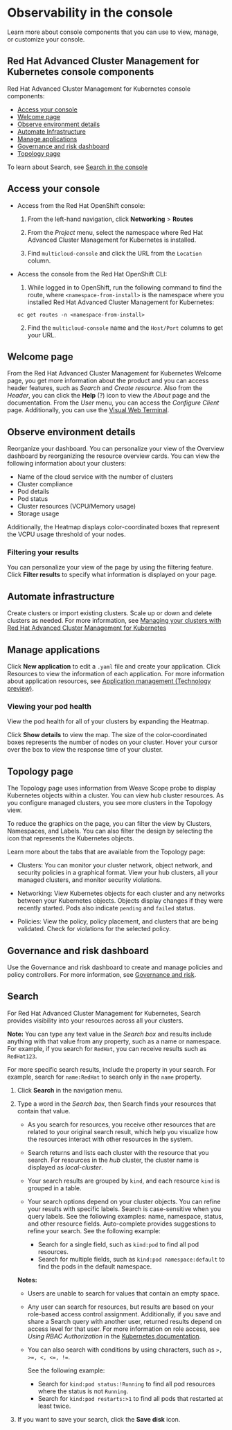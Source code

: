 # Observability in the console 

Learn more about console components that you can use to view, manage, or customize your console. 

## Red Hat Advanced Cluster Management for Kubernetes console components

Red Hat Advanced Cluster Management for Kubernetes console components:

- [Access your console](#access-your-console)
- [Welcome page](#welcome-page) 
- [Observe environment details](#observe-environment-details)
- [Automate Infrastructure](#automate-infrastructure)
- [Manage applications](#manage-applications)
- [Governance and risk dashboard](#governance-and-risk-dashboard)
- [Topology page](#topology-page)

To learn about Search, see [Search in the console](search.md)

## Access your console

- Access from the Red Hat OpenShift console:

  1. From the left-hand navigation, click **Networking** > **Routes**

  2. From the _Project_ menu, select the namespace where Red Hat Advanced Cluster Management for Kubernetes is installed.

  3. Find `multicloud-console` and click the URL from the `Location` column.

- Access the console from the Red Hat OpenShift CLI:

  1. While logged in to OpenShift, run the following command to find the route, where `<namespace-from-install>` is the namespace where you installed Red Hat Advanced Cluster Management for Kubernetes:

  ```
  oc get routes -n <namespace-from-install>
  ```
  2. Find the `multicloud-console` name and the `Host/Port` columns to get your URL.

## Welcome page

From the Red Hat Advanced Cluster Management for Kubernetes Welcome page, you get more information about the product and you can access header features, such as _Search_ and _Create resource_. Also from the _Header_, you can click the **Help** (?) icon to view the _About_ page and the documentation. From the _User_ menu, you can access the _Configure Client_ page. Additionally, you can use the [Visual Web Terminal](vwt_search.md). 

## Observe environment details

Reorganize your dashboard. You can personalize your view of the Overview dashboard by reorganizing the resource overview cards. You can view the following information about your clusters:  

* Name of the cloud service with the number of clusters
* Cluster compliance
* Pod details
* Pod status
* Cluster resources (VCPU/Memory usage)
* Storage usage

Additionally, the Heatmap displays color-coordinated boxes that represent the VCPU usage threshold of your nodes. 

### Filtering your results

You can personalize your view of the page by using the filtering feature. Click **Filter results** to specify what information is displayed on your page.

## Automate infrastructure

Create clusters or import existing clusters. Scale up or down and delete clusters as needed. For more information, see [Managing your clusters with Red Hat Advanced Cluster Management for Kubernetes](../manage_cluster/intro.md)

## Manage applications

Click **New application** to edit a `.yaml` file and create your application. Click Resources to view the information of each application. For more information about application resources, see [Application management (Technology preview)](../manage_applications/app_management_overview.md).

### Viewing your pod health 

View the pod health for all of your clusters by expanding the Heatmap.

Click **Show details** to view the map. The size of the color-coordinated boxes represents the number of nodes on your cluster. Hover your cursor over the box to view the response time of your cluster. 

## Topology page 

The Topology page uses information from Weave Scope probe to display Kubernetes objects within a cluster. You can view hub cluster resources. As you configure managed clusters, you see more clusters in the Topology view. 

To reduce the graphics on the page, you can filter the view by Clusters, Namespaces, and Labels. You can also filter the design by selecting the icon that represents the Kubernetes objects.

Learn more about the tabs that are available from the Topology page:

  - Clusters: You can monitor your cluster network, object network, and security policies in a graphical format. View your hub clusters, all your managed clusters, and monitor security violations.

  - Networking: View Kubernetes objects for each cluster and any networks between your Kubernetes objects. Objects display changes if they were recently started. Pods also indicate `pending` and `failed` status.

  - Policies: View the policy, policy placement, and clusters that are being validated. Check for violations for the selected policy.

## Governance and risk dashboard

Use the Governance and risk dashboard to create and manage policies and policy controllers. For more information, see [Governance and risk](../security/compliance_intro.md).

## Search 

For Red Hat Advanced Cluster Management for Kubernetes, Search provides visibility into your resources across all your clusters.

**Note:** You can type any text value in the _Search box_ and results include anything with that value from any property, such as a name or namespace. For example, if you search for `RedHat`, you can receive results such as `RedHat123`. 

For more specific search results, include the property in your search. For example, search for `name:RedHat` to search only in the `name` property.

1. Click **Search** in the navigation menu. 
2. Type a word in the _Search box_, then Search finds your resources that contain that value.
   
    - As you search for resources, you receive other resources that are related to your original search result, which help you visualize how the resources interact with other resources in the system. 
  
    - Search returns and lists each cluster with the resource that you search. For resources in the _hub_ cluster, the cluster name is displayed as _local-cluster_.
   
    - Your search results are grouped by `kind`, and each resource `kind` is grouped in a table. 

    - Your search options depend on your cluster objects. You can refine your results with specific labels. Search is case-sensitive when you query labels. See the following examples: name, namespace, status, and other resource fields. Auto-complete provides suggestions to refine your search. See the following example:

      - Search for a single field, such as `kind:pod` to find all pod resources.
      - Search for multiple fields, such as `kind:pod namespace:default` to find the pods in the default namespace. 
  
    **Notes:** 
  
    - Users are unable to search for values that contain an empty space. 

    - Any user can search for resources, but results are based on your role-based access control assignment. Additionally, if you save and share a Search query with another user, returned results depend on access level for that user. For more information on role access, see _Using RBAC Authorization_ in the [Kubernetes documentation](https://kubernetes.io/docs/reference/access-authn-authz/rbac/).

    - You can also search with conditions by using characters, such as `>, >=, <, <=, !=`.

      See the following example:

      - Search for `kind:pod status:!Running` to find all pod resources where the status is not `Running`.
      - Search for `kind:pod restarts:>1` to find all pods that restarted at least twice.

3. If you want to save your search, click the **Save disk** icon.  

